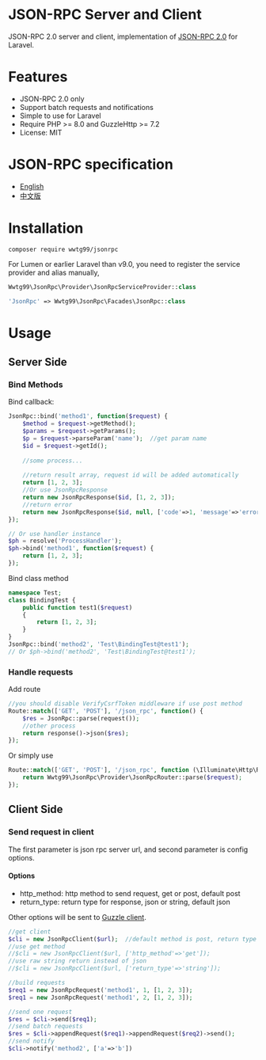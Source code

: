 JSON-RPC Server and Client
==========================

JSON-RPC 2.0 server and client, implementation of [JSON-RPC 2.0](http://www.jsonrpc.org/) for Laravel.

# Features
- JSON-RPC 2.0 only
- Support batch requests and notifications
- Simple to use for Laravel
- Require PHP >= 8.0 and GuzzleHttp >= 7.2
- License: MIT

# JSON-RPC specification
- [English](http://www.jsonrpc.org/specification)
- [中文版](http://wiki.geekdream.com/Specification/json-rpc_2.0.html)

# Installation
```
composer require wwtg99/jsonrpc
```

For Lumen or earlier Laravel than v9.0, you need to register the service provider and alias manually,
```php
Wwtg99\JsonRpc\Provider\JsonRpcServiceProvider::class
```
```php
'JsonRpc' => Wwtg99\JsonRpc\Facades\JsonRpc::class
```

# Usage
## Server Side

### Bind Methods

Bind callback:
```php
JsonRpc::bind('method1', function($request) {
    $method = $request->getMethod();
    $params = $request->getParams();
    $p = $request->parseParam('name');  //get param name
    $id = $request->getId();
    
    //some process...
    
    //return result array, request id will be added automatically
    return [1, 2, 3];
    //Or use JsonRpcResponse
    return new JsonRpcResponse($id, [1, 2, 3]);
    //return error
    return new JsonRpcResponse($id, null, ['code'=>1, 'message'=>'error']);
});

// Or use handler instance
$ph = resolve('ProcessHandler');
$ph->bind('method1', function($request) {
    return [1, 2, 3];
});
```

Bind class method
```php
namespace Test;
class BindingTest {
    public function test1($request) 
    {
        return [1, 2, 3];
    }
}
JsonRpc::bind('method2', 'Test\BindingTest@test1');
// Or $ph->bind('method2', 'Test\BindingTest@test1');
```

### Handle requests

Add route
```php
//you should disable VerifyCsrfToken middleware if use post method
Route::match(['GET', 'POST'], '/json_rpc', function() {
    $res = JsonRpc::parse(request());
    //other process
    return response()->json($res);
});
```
Or simply use
```php
Route::match(['GET', 'POST'], '/json_rpc', function (\Illuminate\Http\Request $request) {
    return Wwtg99\JsonRpc\Provider\JsonRpcRouter::parse($request);
});
```

## Client Side
### Send request in client

The first parameter is json rpc server url, and second parameter is config options.

#### Options
- http_method: http method to send request, get or post, default post
- return_type: return type for response, json or string, default json

Other options will be sent to [Guzzle client](http://docs.guzzlephp.org/en/stable/request-options.html).

```php
//get client
$cli = new JsonRpcClient($url);  //default method is post, return type json
//use get method
//$cli = new JsonRpcClient($url, ['http_method'=>'get']);
//use raw string return instead of json
//$cli = new JsonRpcClient($url, ['return_type'=>'string']);

//build requests
$req1 = new JsonRpcRequest('method1', 1, [1, 2, 3]);
$req1 = new JsonRpcRequest('method1', 2, [1, 2, 3]);

//send one request
$res = $cli->send($req1);
//send batch requests
$res = $cli->appendRequest($req1)->appendRequest($req2)->send();
//send notify
$cli->notify('method2', ['a'=>'b'])
```
